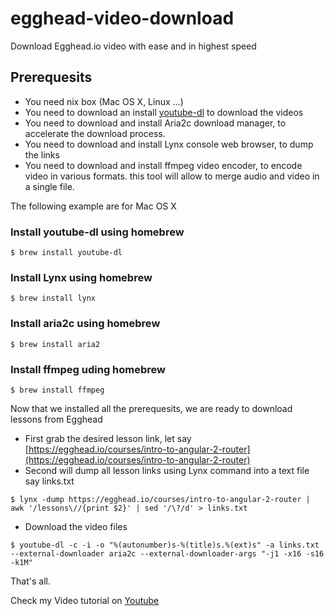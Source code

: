 # egghead-video-download
Download Egghead.io video with ease and in highest speed


## Prerequesits
- You need nix box (Mac OS X, Linux ...)
- You need to download an install [youtube-dl](https://rg3.github.io/youtube-dl/) to download the videos
- You need to download and install Aria2c download manager, to accelerate the download process.
- You need to download and install Lynx console web browser, to dump the links
- You need to download and install ffmpeg video encoder, to encode video in various formats.
this tool will allow to merge audio and video in a single file.

The following example are for Mac OS X

### Install youtube-dl using homebrew
`$ brew install youtube-dl`

### Install Lynx using homebrew
`$ brew install lynx`

### Install aria2c using homebrew
`$ brew install aria2`

### Install ffmpeg uding homebrew
`$ brew install ffmpeg`

Now that we installed all the prerequesits, we are ready to download lessons from Egghead

- First grab the desired lesson link, let say [https://egghead.io/courses/intro-to-angular-2-router](https://egghead.io/courses/intro-to-angular-2-router)
- Second will dump all lesson links using Lynx command into a text file say links.txt

`$ lynx -dump https://egghead.io/courses/intro-to-angular-2-router | awk '/lessons\//{print $2}' | sed '/\?/d' > links.txt`

- Download the video files

`$ youtube-dl -c -i -o "%(autonumber)s-%(title)s.%(ext)s" -a links.txt --external-downloader aria2c --external-downloader-args "-j1 -x16 -s16 -k1M"`

That's all.

Check my Video tutorial on [Youtube](https://www.youtube.com/watch?v=rGMGrCWHkQg)
